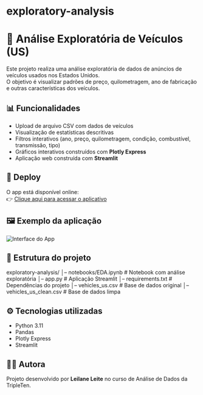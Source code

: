# exploratory-analysis
# 🚗 Análise Exploratória de Veículos (US)

Este projeto realiza uma análise exploratória de dados de anúncios de veículos usados nos Estados Unidos.  
O objetivo é visualizar padrões de preço, quilometragem, ano de fabricação e outras características dos veículos.

## 📊 Funcionalidades
- Upload de arquivo CSV com dados de veículos  
- Visualização de estatísticas descritivas  
- Filtros interativos (ano, preço, quilometragem, condição, combustível, transmissão, tipo)  
- Gráficos interativos construídos com **Plotly Express**  
- Aplicação web construída com **Streamlit**  

## 🚀 Deploy
O app está disponível online:  
👉 [Clique aqui para acessar o aplicativo](https://exploratory-analysis-vehicles.streamlit.app)

## 🖼️ Exemplo da aplicação
![Interface do App](images/interface.png)  

## 📂 Estrutura do projeto
exploratory-analysis/
│– notebooks/EDA.ipynb     # Notebook com análise exploratória
│– app.py                   # Aplicação Streamlit
│– requirements.txt         # Dependências do projeto
│– vehicles_us.csv          # Base de dados original
│– vehicles_us_clean.csv    # Base de dados limpa

## ⚙️ Tecnologias utilizadas
- Python 3.11  
- Pandas  
- Plotly Express  
- Streamlit  

## 👩‍💻 Autora
Projeto desenvolvido por **Leilane Leite** no curso de Análise de Dados da TripleTen.

